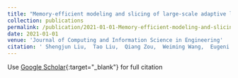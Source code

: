 ```yaml
---
title: "Memory-efficient modeling and slicing of large-scale adaptive lattice structures"
collection: publications
permalink: /publication/2021-01-01-Memory-efficient-modeling-and-slicing-of-large-scale-adaptive-lattice-structures
date: 2021-01-01
venue: 'Journal of Computing and Information Science in Engineering'
citation: ' Shengjun Liu,  Tao Liu,  Qiang Zou,  Weiming Wang,  Eugeni Doubrovski,  Charlie Wang, &quot;Memory-efficient modeling and slicing of large-scale adaptive lattice structures.&quot; Journal of Computing and Information Science in Engineering, 2021.'
---
```

Use [Google Scholar](https://scholar.google.com/scholar?q=Memory+efficient+modeling+and+slicing+of+large+scale+adaptive+lattice+structures){:target="_blank"} for full citation
